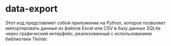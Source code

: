 # data-export
Этот код представляет собой приложение на Python, которое позволяет импортировать данные из файлов Excel или CSV в базу данных SQLite через графический интерфейс, реализованный с использованием библиотеки Tkinter.
